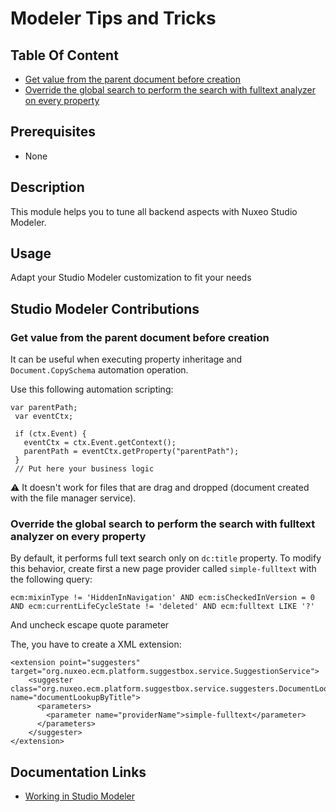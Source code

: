# Modeler Tips and Tricks

## Table Of Content

- [Get value from the parent document before creation](#get-value-from-the-parent-document-before-creation)
- [Override the global search to perform the search with fulltext analyzer on every property](#override-the-global-search-to-perform-the-search-with-fulltext-analyzer-on-every-property)


## Prerequisites

- None

## Description

This module helps you to tune all backend aspects with Nuxeo Studio Modeler.  

## Usage

Adapt your Studio Modeler customization to fit your needs

## Studio Modeler Contributions

### Get value from the parent document before creation

It can be useful when executing property inheritage and `Document.CopySchema` automation operation.

Use this following automation scripting:

```
var parentPath;
 var eventCtx;

 if (ctx.Event) {
   eventCtx = ctx.Event.getContext();
   parentPath = eventCtx.getProperty("parentPath");
 }
 // Put here your business logic
 ```

 :warning: It doesn't work for files that are drag and dropped (document created with the file manager service).

### Override the global search to perform the search with fulltext analyzer on every property

By default, it performs full text search only on `dc:title` property. To modify this behavior, create first a new page provider called `simple-fulltext` with the following query:

`ecm:mixinType != 'HiddenInNavigation' AND ecm:isCheckedInVersion = 0 AND ecm:currentLifeCycleState != 'deleted' AND ecm:fulltext LIKE '?'`

And uncheck escape quote parameter

The, you have to create a XML extension:

```
<extension point="suggesters" target="org.nuxeo.ecm.platform.suggestbox.service.SuggestionService">
    <suggester class="org.nuxeo.ecm.platform.suggestbox.service.suggesters.DocumentLookupSuggester" name="documentLookupByTitle">
      <parameters>
        <parameter name="providerName">simple-fulltext</parameter>
      </parameters>
    </suggester>
</extension>
```

## Documentation Links

- [Working in Studio Modeler](https://doc.nuxeo.com/studio/working-in-studio/)
